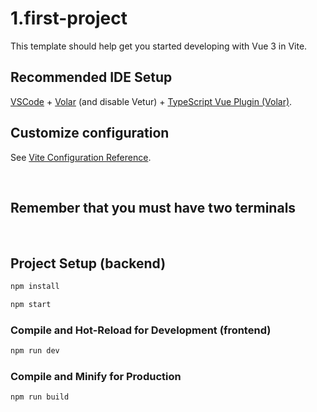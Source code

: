 # 1.first-project

This template should help get you started developing with Vue 3 in Vite.

## Recommended IDE Setup

[VSCode](https://code.visualstudio.com/) + [Volar](https://marketplace.visualstudio.com/items?itemName=Vue.volar) (and disable Vetur) + [TypeScript Vue Plugin (Volar)](https://marketplace.visualstudio.com/items?itemName=Vue.vscode-typescript-vue-plugin).

## Customize configuration

See [Vite Configuration Reference](https://vitejs.dev/config/).

<br/>

## Remember that you must have two terminals

<br/>

## Project Setup (backend)

```sh
npm install
```
```sh
npm start
```

### Compile and Hot-Reload for Development (frontend)

```sh
npm run dev
```

### Compile and Minify for Production

```sh
npm run build
```
